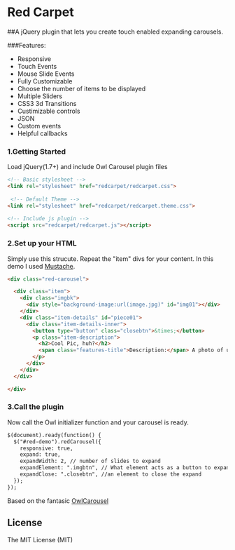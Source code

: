 # Red Carpet
##A jQuery plugin that lets you create touch enabled expanding carousels.

###Features:
* Responsive
* Touch Events
* Mouse Slide Events
* Fully Customizable
* Choose the number of items to be displayed
* Multiple Sliders
* CSS3 3d Transitions
* Custimizable controls
* JSON 
* Custom events
* Helpful callbacks

### 1.Getting Started
Load jQuery(1.7+) and include Owl Carousel plugin files

```html
<!-- Basic stylesheet -->
<link rel="stylesheet" href="redcarpet/redcarpet.css">
 
 <!-- Default Theme -->
<link rel="stylesheet" href="redcarpet/redcarpet.theme.css">
 
<!-- Include js plugin -->
<script src="redcarpet/redcarpet.js"></script>
```
### 2.Set up your HTML
Simply use this strucute. Repeat the "item" divs for your content. In this demo I used [Mustache](http://mustache.github.io/).
```html
<div class="red-carousel">

  <div class="item">
    <div class="imgbk">
      <div style="background-image:url(image.jpg)" id="img01"></div>
    </div>
    <div class="item-details" id="piece01">
      <div class="item-details-inner">
        <button type="button" class="closebtn">&times;</button>
        <p class="item-description">
          <h2>Cool Pic, huh?</h2>
          <span class="features-title">Description:</span> A photo of us on vacation.
        </p>
      </div>
    </div>
  </div>

</div>
```
### 3.Call the plugin
Now call the Owl initializer function and your carousel is ready.

```html
$(document).ready(function() {
  $("#red-demo").redCarousel({
    responsive: true,
    expand: true,
    expandWidth: 2, // number of slides to expand
    expandElement: ".imgbtn", // What element acts as a button to expand
    expandClose: ".closebtn", //an element to close the expand
  });
});
```

Based on the fantasic [OwlCarousel](https://github.com/OwlFonk/OwlCarousel)

License
------------
The MIT License (MIT)